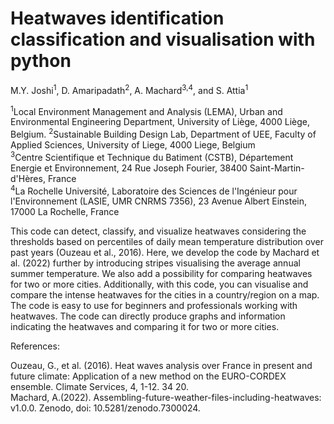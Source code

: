 # Heatwaves identification classification and visualisation with python

M.Y. Joshi<sup>1</sup>, D. Amaripadath<sup>2</sup>, A. Machard<sup>3,4</sup>, and S. Attia<sup>1</sup>

<sup>1</sup>Local Environment Management and Analysis (LEMA), Urban and Environmental Engineering Department, University of Liège, 4000 Liège, Belgium. 
<sup>2</sup>Sustainable Building Design Lab, Department of UEE, Faculty of Applied Sciences, University of Liege, 4000 Liege, Belgium          
<sup>3</sup>Centre Scientifique et Technique du Batiment (CSTB), Département Energie et Environnement, 24 Rue Joseph Fourier, 38400 Saint-Martin-d'Hères, France                          
<sup>4</sup>La Rochelle Université, Laboratoire des Sciences de l'Ingénieur pour l'Environnement (LASIE, UMR CNRMS 7356), 23 Avenue Albert Einstein, 17000 La Rochelle, France

This code can detect, classify, and visualize heatwaves considering the thresholds based on percentiles of daily mean temperature distribution over past years (Ouzeau et al., 2016). Here, we develop the code by Machard et al. (2022) further by introducing stripes visualising the average annual summer temperature. We also add a possibility for comparing heatwaves for two or more cities. Additionally, with this code, you can visualise and compare the intense heatwaves for the cities in a country/region on a map. The code is easy to use for beginners and professionals working with heatwaves. The code can directly produce graphs and information indicating the heatwaves and comparing it for two or more cities. 


References:

Ouzeau, G., et al. (2016). Heat waves analysis over France in present and future climate: Application of a new method on the EURO-CORDEX ensemble. Climate Services, 4, 1-12. 34 20.      
Machard, A.(2022). Assembling-future-weather-files-including-heatwaves: v1.0.0. Zenodo, doi: 10.5281/zenodo.7300024.

